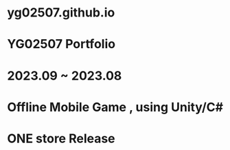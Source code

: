 # yg02507.github.io

# YG02507 Portfolio

# 2023.09 ~ 2023.08
# Offline Mobile Game <Sooey Aquaria>, using Unity/C#
# ONE store Release
